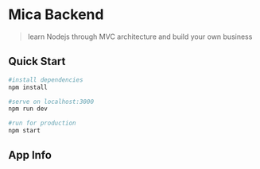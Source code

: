 # Mica Backend
> learn Nodejs through MVC architecture and build your own business

## Quick Start
```bash
#install dependencies
npm install

#serve on localhost:3000
npm run dev

#run for production
npm start 
```

## App Info